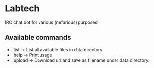 Labtech
=====
IRC chat bot for various (nefarious) purposes!

Available commands
-----
- !list -> List all available files in data directory
- !help -> Print usage
- !upload <url> <filename> -> Download url and save as filename under data directory.
